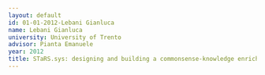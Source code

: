 ```yaml
---
layout: default 
id: 01-01-2012-Lebani Gianluca
name: Lebani Gianluca
university: University of Trento
advisor: Pianta Emanuele
year: 2012
title: STaRS.sys: designing and building a commonsense-knowledge enriched wordnet for therapeutic purposes
---
```

